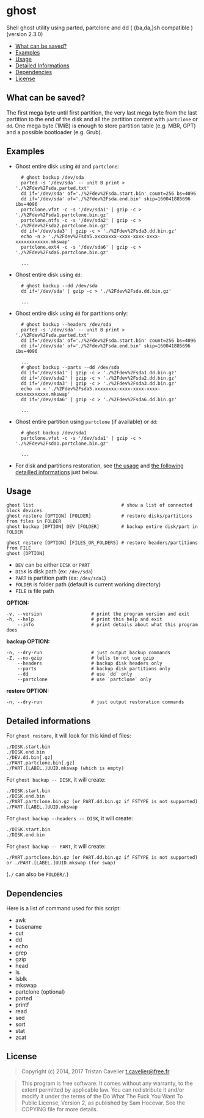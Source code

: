 ghost
=====

Shell ghost utility using parted, partclone and dd ( {ba,da,}sh compatible ) (version 2.3.0)

- [What can be saved?](#what-can-be-saved)
- [Examples](#examples)
- [Usage](#usage)
- [Detailed Informations](#detailed-informations)
- [Dependencies](#dependencies)
- [License](#license)


What can be saved?
------------------

The first mega byte until first partition, the very last mega byte from the last
partition to the end of the disk and all the partition content with `partclone`
or `dd`. One mega byte (1MiB) is enough to store partition table (e.g. MBR, GPT)
and a possible bootloader (e.g. Grub).


Examples
--------

- Ghost entire disk using `dd` and `partclone`:

        # ghost backup /dev/sda
        parted -s '/dev/sda' -- unit B print > './%2Fdev%2Fsda.parted.txt'
        dd if='/dev/sda' of='./%2Fdev%2Fsda.start.bin' count=256 bs=4096
        dd if='/dev/sda' of='./%2Fdev%2Fsda.end.bin' skip=160041885696 ibs=4096
        partclone.vfat -c -s '/dev/sda1' | gzip -c > './%2Fdev%2Fsda1.partclone.bin.gz'
        partclone.ntfs -c -s '/dev/sda2' | gzip -c > './%2Fdev%2Fsda2.partclone.bin.gz'
        dd if='/dev/sda3' | gzip -c > './%2Fdev%2Fsda3.dd.bin.gz'
        echo -n > './%2Fdev%2Fsda5.xxxxxxxx-xxxx-xxxx-xxxx-xxxxxxxxxxxx.mkswap'
        partclone.ext4 -c -s '/dev/sda6' | gzip -c > './%2Fdev%2Fsda6.partclone.bin.gz'

        ...

- Ghost entire disk using `dd`:

        # ghost backup --dd /dev/sda
        dd if='/dev/sda' | gzip -c > './%2Fdev%2Fsda.dd.bin.gz'

        ...

- Ghost entire disk using `dd` for partitions only:

        # ghost backup --headers /dev/sda
        parted -s '/dev/sda' -- unit B print > './%2Fdev%2Fsda.parted.txt'
        dd if='/dev/sda' of='./%2Fdev%2Fsda.start.bin' count=256 bs=4096
        dd if='/dev/sda' of='./%2Fdev%2Fsda.end.bin' skip=160041885696 ibs=4096

        ...
        # ghost backup --parts --dd /dev/sda
        dd if='/dev/sda1' | gzip -c > './%2Fdev%2Fsda1.dd.bin.gz'
        dd if='/dev/sda2' | gzip -c > './%2Fdev%2Fsda2.dd.bin.gz'
        dd if='/dev/sda3' | gzip -c > './%2Fdev%2Fsda3.dd.bin.gz'
        echo -n > './%2Fdev%2Fsda5.xxxxxxxx-xxxx-xxxx-xxxx-xxxxxxxxxxxx.mkswap'
        dd if='/dev/sda6' | gzip -c > './%2Fdev%2Fsda6.dd.bin.gz'

        ...

- Ghost entire partition using `partclone` (if available) or `dd`:

        # ghost backup /dev/sda1
        partclone.vfat -c -s '/dev/sda1' | gzip -c > './%2Fdev%2Fsda1.partclone.bin.gz'

        ...

- For disk and partitions restoration, see [the usage](#usage) and
  [the following detailled informations](#detailed-informations) just below.


Usage
-----

    ghost list                                # show a list of connected block devices
    ghost restore [OPTION] [FOLDER]           # restore disks/partitions from files in FOLDER
    ghost backup [OPTION] DEV [FOLDER]        # backup entire disk/part in FOLDER

    ghost restore [OPTION] [FILES_OR_FOLDERS] # restore headers/partitions from FILE
    ghost [OPTION]

- `DEV` can be either `DISK` or `PART`
- `DISK` is disk path (ex: `/dev/sda`)
- `PART` is partition path (ex: `/dev/sda1`)
- `FOLDER` is folder path (default is current working directory)
- `FILE` is file path

**OPTION:**

    -v, --version                  # print the program version and exit
    -h, --help                     # print this help and exit
        --info                     # print details about what this program does

**backup OPTION:**

    -n, --dry-run                  # just output backup commands
    -Z, --no-gzip                  # tells to not use gzip
        --headers                  # backup disk headers only
        --parts                    # backup disk partitions only
        --dd                       # use `dd` only
        --partclone                # use `partclone` only

**restore OPTION:**

    -n, --dry-run                  # just output restoration commands


Detailed informations
---------------------

For `ghost restore`, it will look for this kind of files:

    ./DISK.start.bin
    ./DISK.end.bin
    ./DEV.dd.bin[.gz]
    ./PART.partclone.bin[.gz]
    ./PART.[LABEL.]UUID.mkswap (which is empty)

For `ghost backup -- DISK`, it will create:

    ./DISK.start.bin
    ./DISK.end.bin
    ./PART.partclone.bin.gz (or PART.dd.bin.gz if FSTYPE is not supported)
    ./PART.[LABEL.]UUID.mkswap

For `ghost backup --headers -- DISK`, it will create:

    ./DISK.start.bin
    ./DISK.end.bin

For `ghost backup -- PART`, it will create:

    ./PART.partclone.bin.gz (or PART.dd.bin.gz if FSTYPE is not supported)
    or ./PART.[LABEL.]UUID.mkswap (for swap)

(`./` can also be `FOLDER/`.)


Dependencies
------------

Here is a list of command used for this script:

- awk
- basename
- cut
- dd
- echo
- grep
- gzip
- head
- ls
- lsblk
- mkswap
- partclone (optional)
- parted
- printf
- read
- sed
- sort
- stat
- zcat


License
-------

> Copyright (c) 2014, 2017 Tristan Cavelier <t.cavelier@free.fr>

> This program is free software. It comes without any warranty, to
> the extent permitted by applicable law. You can redistribute it
> and/or modify it under the terms of the Do What The Fuck You Want
> To Public License, Version 2, as published by Sam Hocevar. See
> the COPYING file for more details.

